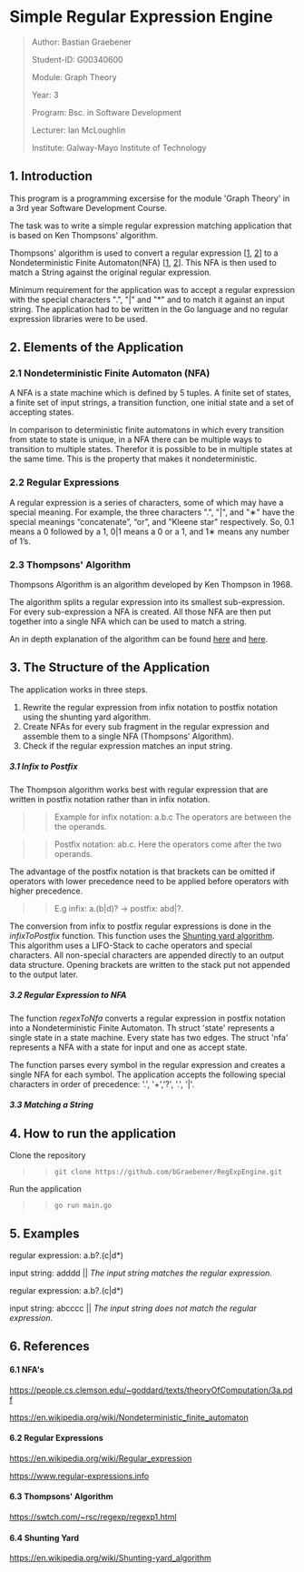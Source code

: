 # Simple Regular Expression Engine

>Author: Bastian Graebener 
>
>Student-ID: G00340600
>
>Module: Graph Theory
>
>Year: 3
>
>Program: Bsc. in Software Development
>
>Lecturer: Ian McLoughlin
>
>Institute: Galway-Mayo Institute of Technology

## 1. Introduction
This program is a programming excersise for the module 'Graph Theory' in a 3rd year Software Development Course.

The task was to write a simple regular expression matching application that is based on Ken Thompsons' algorithm.

Thompsons' algorithm is used to convert a regular expression [[1](https://en.wikipedia.org/wiki/Regular_expression), 
    [2](https://www.regular-expressions.info)] to a 
Nondeterministic Finite Automaton(NFA) [[1](https://people.cs.clemson.edu/~goddard/texts/theoryOfComputation/3a.pdf), 
    [2](https://en.wikipedia.org/wiki/Nondeterministic_finite_automaton)].
This NFA is then used to match a String against the original regular expression.  

Minimum requirement for the application was to accept a regular expression with the special characters 
".", "|" and "*" and to match it against an input string. The application had to be written in the Go language
and no regular expression libraries were to be used. 



## 2. Elements of the Application  
### 2.1 Nondeterministic Finite Automaton (NFA)
A NFA is a state machine which is defined by 5 tuples. A finite set of states, a finite set of
input strings, a transition function, one initial state and a set of accepting states.

In comparison to deterministic finite automatons in which every transition from state to state is unique,
in a NFA there can be multiple ways to transition to multiple states. Therefor it is possible to be in multiple
states at the same time. This is the property that makes it nondeterministic.

### 2.2 Regular Expressions
A regular expression is a series of characters, some of which may have a special meaning.
For example, the three characters ".", "|", and "∗" have the special meanings “concatenate”, “or”, and "Kleene
star" respectively. So, 0.1 means a 0 followed by a 1, 0|1 means a 0 or a 1,
and 1∗ means any number of 1’s. 

### 2.3 Thompsons' Algorithm 
Thompsons Algorithm is an algorithm developed by Ken Thompson in 1968.

The algorithm splits a regular expression into its smallest sub-expression. For every sub-expression a NFA is created. 
All those NFA are then put together into a single NFA which can be used to match a string.

An in depth explanation of the algorithm can be found [here](https://en.wikipedia.org/wiki/Thompson%27s_construction) and 
[here](https://swtch.com/~rsc/regexp/regexp1.html).


## 3. The Structure of the Application

The application works in three steps.

1. Rewrite the regular expression from infix notation to postfix notation using the shunting yard algorithm.
1. Create NFAs for every sub fragment in the regular expression and assemble them to a single NFA (Thompsons' Algorithm).  
1. Check if the regular expression matches an input string.


##### 3.1 Infix to Postfix
The Thompson algorithm works best with regular expression that are written in postfix notation rather than in infix
notation. 

>>Example for infix notation: a.b.c The operators are between the the operands. 

>>Postfix notation: ab.c. Here the operators come after the two operands. 

The advantage of the postfix notation is that brackets can be omitted if operators with lower precedence need to 
be applied before operators with higher precedence.
>> E.g infix: a.(b|d)?  -> postfix: abd|?.

The conversion from infix to postfix regular expressions is done in the _infixToPostfix_ function.
This function uses the [Shunting yard algorithm](https://en.wikipedia.org/wiki/Shunting-yard_algorithm).  
This algorithm uses a LIFO-Stack to cache operators and special characters. All non-special characters are appended directly to an 
output data structure. Opening brackets are written to the stack put not appended to the output later.


##### 3.2 Regular Expression to NFA
The function _regexToNfa_ converts a regular expression in postfix notation into a Nondeterministic Finite Automaton.
Th struct 'state' represents a single state in a state machine. Every state has two edges.
The struct 'nfa' represents a NFA with a state for input and one as accept state.

The function parses every symbol in the regular expression and creates a single NFA for each symbol.
The application accepts the following special characters in order of precedence: '.', '+','?', '.', '|'.


##### 3.3 Matching a String


## 4. How to run the application
Clone the repository
>> `git clone https://github.com/bGraebener/RegExpEngine.git`

Run the application
>> `go run main.go`

## 5. Examples
regular expression: a.b?.(c|d*)

input string: adddd || _The input string matches the regular expression._

regular expression: a.b?.(c|d*)

input string: abcccc || _The input string does not match the regular expression._


## 6. References
#### 6.1 NFA's
https://people.cs.clemson.edu/~goddard/texts/theoryOfComputation/3a.pdf

https://en.wikipedia.org/wiki/Nondeterministic_finite_automaton

#### 6.2 Regular Expressions
https://en.wikipedia.org/wiki/Regular_expression

https://www.regular-expressions.info

#### 6.3 Thompsons' Algorithm
https://swtch.com/~rsc/regexp/regexp1.html 

#### 6.4 Shunting Yard
https://en.wikipedia.org/wiki/Shunting-yard_algorithm